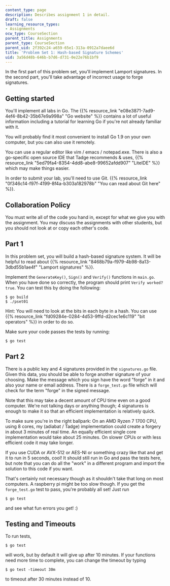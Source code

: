 ```yaml
---
content_type: page
description: Describes assignment 1 in detail.
draft: false
learning_resource_types:
- Assignments
ocw_type: CourseSection
parent_title: Assignments
parent_type: CourseSection
parent_uid: 2f392c24-a659-65e1-313a-0912a7daee6d
title: 'Problem Set 1: Hash-based Signature Schemes'
uid: 3a56d48b-646b-b7d6-d731-0e22e76b1bf9
---
```

In the first part of this problem set, you'll implement Lamport signatures. In the second part, you'll take advantage of incorrect usage to forge signatures.

## Getting started

You'll implement all labs in Go. The {{% resource_link "e08e3871-7ad9-4ef4-8b42-35b67e9a998a" "Go website" %}} contains a lot of useful information including a tutorial for learning Go if you're not already familiar with it.

You will probably find it most convenient to install Go 1.9 on your own computer, but you can also use it remotely.

You can use a regular editor like vim / emacs / notepad.exe. There is also a go-specific open source IDE that Tadge recommends & uses, {{% resource_link "5ed79fa4-8354-4dd8-abe8-99652afdd907" "LiteIDE" %}} which may make things easier.

In order to submit your lab, you'll need to use Git. {{% resource_link "0f346c14-f97f-4199-8f4a-b303a182978b" "You can read about Git here" %}}.

## Collaboration Policy

You must write all of the code you hand in, except for what we give you with the assignment. You may discuss the assignments with other students, but you should not look at or copy each other's code.

## Part 1

In this problem set, you will build a hash-based signature system. It will be helpful to read about {{% resource_link "8468b79a-f979-4b98-8a13-3dbd55b1ae4f" "Lamport signatures" %}}.

Implement the `GenerateKey()`, `Sign()` and `Verify()` functions in `main.go`. When you have done so correctly, the program should print `Verify worked? true`. You can test this by doing the following:

`$ go build`   
`$ ./pset01`

Hint: You will need to look at the bits in each byte in a hash. You can use {{% resource_link "fd09284e-0284-4d53-9ffd-d2cec1e6c119" "bit operators" %}} in order to do so.

Make sure your code passes the tests by running:

`$ go test`

## Part 2

There is a public key and 4 signatures provided in the `signatures.go` file. Given this data, you should be able to forge another signature of your choosing. Make the message which you sign have the word "forge" in it and also your name or email address. There is a `forge_test.go` file which will check for the term "forge" in the signed message.

Note that this may take a decent amount of CPU time even on a good computer. We're not talking days or anything though; 4 signatures is enough to make it so that an efficient implementation is relatively quick.

To make sure you're in the right ballpark: On an AMD Ryzen 7 1700 CPU, using 8 cores, my (adiabat / Tadge) implementation could create a forgery in about 3 minutes of real time. An equally efficient single core implementation would take about 25 minutes. On slower CPUs or with less efficient code it may take longer.

If you use CUDA or AVX-512 or AES-NI or something crazy like that and get it to run in 5 seconds, cool! It should still run in Go and pass the tests here, but note that you can do all the "work" in a different program and import the solution to this code if you want.

That's certainly not necessary though as it shouldn't take that long on most computers. A raspberry pi might be too slow though. If you get the `forge_test.go` test to pass, you're probably all set! Just run

`$ go test`

and see what fun errors you get! :)

## Testing and Timeouts

To run tests,

`$ go test`

will work, but by default it will give up after 10 minutes. If your functions need more time to complete, you can change the timeout by typing

`$ go test -timeout 30m`

to timeout after 30 minutes instead of 10.
